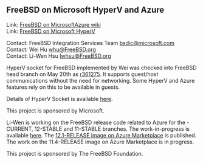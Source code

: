 ## FreeBSD on Microsoft HyperV and Azure ##

Link: [FreeBSD on MicrosoftAzure wiki](https://wiki.freebsd.org/MicrosoftAzure)  
Link: [FreeBSD on Microsoft HyperV](https://wiki.freebsd.org/HyperV)  

Contact: FreeBSD Integration Services Team <bsdic@microsoft.com>  
Contact: Wei Hu <whu@FreeBSD.org>  
Contact: Li-Wen Hsu <lwhsu@FreeBSD.org>  

HyperV socket for FreeBSD implemented by Wei was checked into FreeBSD head
branch on May 20th as
[r361275](https://svnweb.freebsd.org/changeset/base/r361275). It supports
guest/host communications without the need for networking.  Some HyperV
and Azure features rely on this to be available in guests.

Details of HyperV Socket is available [here](https://docs.microsoft.com/en-us/virtualization/hyper-v-on-windows/user-guide/make-integration-service).

This project is sponsored by Microsoft.

Li-Wen is working on the FreeBSD release code related to Azure for the -CURRENT, 12-STABLE and 11-STABLE branches.
The work-in-progress is available [here](https://reviews.freebsd.org/D23804).
The [12.1-RELEASE image on Azure Marketplace](https://azuremarketplace.microsoft.com/marketplace/apps/thefreebsdfoundation.freebsd-12_1) is published.
The work on the 11.4-RELEASE image on Azure Marketplace is in progress.

This project is sponsored by The FreeBSD Foundation.
